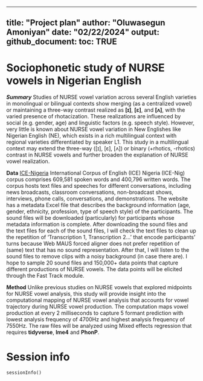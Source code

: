

---
title: "Project plan"
author: "Oluwasegun Amoniyan"
date: "02/22/2024"
output: 
  github_document: 
    toc: TRUE
---


# Sociophonetic study of NURSE vowels in Nigerian English

***Summary***
Studies of NURSE vowel variation across several English varieties in monolingual or bilingual contexts show merging (as a centralized vowel) or maintaining a three-way contrast realized as **[ɪ]**, **[ɛ]**, and **[ʌ]**, with the varied presence of rhotacization. These realizations are influenced by social (e.g. gender, age) and linguistic factors (e.g. speech style). However, very little is known about NURSE vowel variation in New Englishes like Nigerian English (NE), which exists in a rich multilingual context with regional varieties differentiated by speaker L1. This study in a multilingual context may extend the three-way ([ɪ], [ɛ], [ʌ]) or binary (+rhotics, -rhotics) contrast in NURSE vowels and further broaden the explanation of NURSE vowel realization.  



**Data** [ICE-Nigeria]( http://ice-corpora.net/ice/index.html) 
International Corpus of English (ICE) Nigeria (ICE-Nig) corpus comprises 609,581 spoken words and 400,796 written words. The corpus hosts text files and speeches for different conversations, including news broadcasts, classroom conversations, non-broadcast shows, interviews, phone calls, conversations, and demonstrations. The website has a metadata Excel file that describes the background information (age, gender, ethnicity, profession, type of speech style) of the participants. 
The sound files will be downloaded (particularly) for participants whose metadata information is complete. After downloading the sound files and the text files for each of the sound files, I will check the text files to clean up the repetition of ‘Transcription 1, Transcription 2…’ that encode participants’ turns because Web MAUS forced aligner does not prefer repetition of (same) text that has no sound representation. After that, I will listen to the sound files to remove clips with a noisy background (in case there are). 
I hope to sample 20 sound files and 150,000+ data points that capture different productions of NURSE vowels. The data points will be elicited through the Fast Track module.


**Method**
Unlike previous studies on NURSE vowels that explored midpoints for NURSE vowel analysis, this study will provide insight into the computational mapping of NURSE vowel analysis that accounts for vowel trajectory during NURSE vowel production. The computation maps vowel production at every 2 milliseconds to capture 5 formant prediction with lowest analysis frequency of 4700Hz and highest analysis frequency of 7550Hz. The raw files will be analyzed using Mixed effects regression that requires **tidyverse**, **lme4** and **PhonP**. 

# Session info

```{r}
sessionInfo()
```